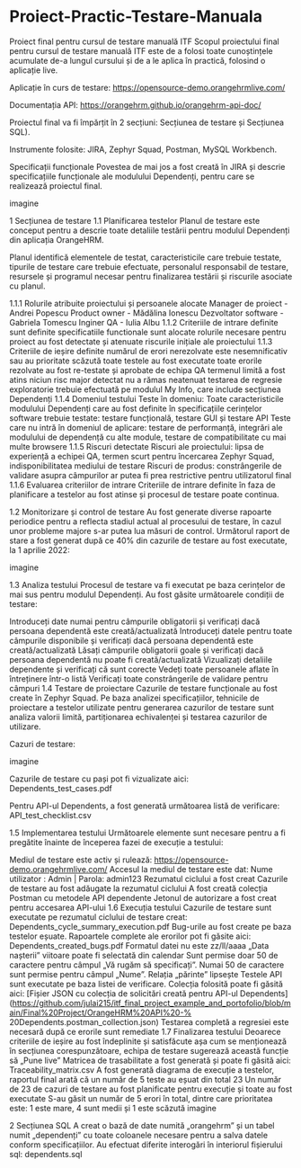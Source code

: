 # Proiect-Practic-Testare-Manuala
Proiect final pentru cursul de testare manuală ITF
Scopul proiectului final pentru cursul de testare manuală ITF este de a folosi toate cunoștințele acumulate de-a lungul cursului și de a le aplica în practică, folosind o aplicație live.

Aplicație în curs de testare: https://opensource-demo.orangehrmlive.com/

Documentația API: https://orangehrm.github.io/orangehrm-api-doc/

Proiectul final va fi împărțit în 2 secțiuni: Secțiunea de testare și Secțiunea SQL).

Instrumente folosite: JIRA, Zephyr Squad, Postman, MySQL Workbench.

Specificații funcționale
Povestea de mai jos a fost creată în JIRA și descrie specificațiile funcționale ale modulului Dependenți, pentru care se realizează proiectul final.

imagine

1 Secțiunea de testare
1.1 Planificarea testelor
Planul de testare este conceput pentru a descrie toate detaliile testării pentru modulul Dependenți din aplicația OrangeHRM.

Planul identifică elementele de testat, caracteristicile care trebuie testate, tipurile de testare care trebuie efectuate, personalul responsabil de testare, resursele și programul necesar pentru finalizarea testării și riscurile asociate cu planul.

1.1.1 Rolurile atribuite proiectului și persoanele alocate
Manager de proiect - Andrei Popescu
Product owner - Mădălina Ionescu
Dezvoltator software - Gabriela Tomescu
Inginer QA - Iulia Albu
1.1.2 Criteriile de intrare definite
sunt definite specificatiile functionale
sunt alocate rolurile necesare pentru proiect
au fost detectate și atenuate riscurile inițiale ale proiectului
1.1.3 Criteriile de ieșire definite
numărul de erori nerezolvate este nesemnificativ sau au prioritate scăzută
toate testele au fost executate
toate erorile rezolvate au fost re-testate și aprobate de echipa QA
termenul limită a fost atins
niciun risc major detectat nu a rămas neatenuat
testarea de regresie exploratorie trebuie efectuată pe modulul My Info, care include secțiunea Dependenți
1.1.4 Domeniul testului
Teste în domeniu: Toate caracteristicile modulului Dependenți care au fost definite în specificațiile cerințelor software trebuie testate: testare funcțională, testare GUI și testare API
Teste care nu intră în domeniul de aplicare: testare de performanță, integrări ale modulului de dependență cu alte module, testare de compatibilitate cu mai multe browsere
1.1.5 Riscuri detectate
Riscuri ale proiectului: lipsa de experiență a echipei QA, termen scurt pentru încercarea Zephyr Squad, indisponibilitatea mediului de testare
Riscuri de produs: constrângerile de validare asupra câmpurilor ar putea fi prea restrictive pentru utilizatorul final
1.1.6 Evaluarea criteriilor de intrare
Criteriile de intrare definite în faza de planificare a testelor au fost atinse și procesul de testare poate continua.

1.2 Monitorizare și control de testare
Au fost generate diverse rapoarte periodice pentru a reflecta stadiul actual al procesului de testare, în cazul unor probleme majore s-ar putea lua măsuri de control. Următorul raport de stare a fost generat după ce 40% din cazurile de testare au fost executate, la 1 aprilie 2022:

imagine

1.3 Analiza testului
Procesul de testare va fi executat pe baza cerințelor de mai sus pentru modulul Dependenți. Au fost găsite următoarele condiții de testare:

Introduceți date numai pentru câmpurile obligatorii și verificați dacă persoana dependentă este creată/actualizată
Introduceți datele pentru toate câmpurile disponibile și verificați dacă persoana dependentă este creată/actualizată
Lăsați câmpurile obligatorii goale și verificați dacă persoana dependentă nu poate fi creată/actualizată
Vizualizați detaliile dependente și verificați că sunt corecte
Vedeți toate persoanele aflate în întreținere într-o listă
Verificați toate constrângerile de validare pentru câmpuri
1.4 Testare de proiectare
Cazurile de testare funcționale au fost create în Zephyr Squad. Pe baza analizei specificațiilor, tehnicile de proiectare a testelor utilizate pentru generarea cazurilor de testare sunt analiza valorii limită, partiționarea echivalenței și testarea cazurilor de utilizare.

Cazuri de testare:

imagine

Cazurile de testare cu pași pot fi vizualizate aici: Dependents_test_cases.pdf

Pentru API-ul Dependents, a fost generată următoarea listă de verificare: API_test_checklist.csv

1.5 Implementarea testului
Următoarele elemente sunt necesare pentru a fi pregătite înainte de începerea fazei de execuție a testului:

Mediul de testare este activ și rulează: https://opensource-demo.orangehrmlive.com/
Accesul la mediul de testare este dat: Nume utilizator : Admin | Parola: admin123
Rezumatul ciclului a fost creat
Cazurile de testare au fost adăugate la rezumatul ciclului
A fost creată colecția Postman cu metodele API dependente
Jetonul de autorizare a fost creat pentru accesarea API-ului
1.6 Execuția testului
Cazurile de testare sunt executate pe rezumatul ciclului de testare creat: Dependents_cycle_summary_execution.pdf
Bug-urile au fost create pe baza testelor eșuate. Rapoartele complete ale erorilor pot fi găsite aici: Dependents_created_bugs.pdf
Formatul datei nu este zz/ll/aaaa
„Data nașterii” viitoare poate fi selectată din calendar
Sunt permise doar 50 de caractere pentru câmpul „Vă rugăm să specificați”.
Numai 50 de caractere sunt permise pentru câmpul „Nume”.
Relația „părinte” lipsește
Testele API sunt executate pe baza listei de verificare. Colecția folosită poate fi găsită aici: [Fișier JSON cu colecția de solicitări creată pentru API-ul Dependents](https://github.com/julai215/itf_final_project_example_and_portofolio/blob/main/Final%20Project/OrangeHRM%20API%20-% 20Dependents.postman_collection.json)
Testarea completă a regresiei este necesară după ce erorile sunt remediate
1.7 Finalizarea testului
Deoarece criteriile de ieșire au fost îndeplinite și satisfăcute așa cum se menționează în secțiunea corespunzătoare, echipa de testare sugerează această funcție să „Pune live”
Matricea de trasabilitate a fost generată și poate fi găsită aici: Traceability_matrix.csv
A fost generată diagrama de execuție a testelor, raportul final arată că un număr de 5 teste au eșuat din total 23
Un număr de 23 de cazuri de testare au fost planificate pentru execuție și toate au fost executate
S-au găsit un număr de 5 erori în total, dintre care prioritatea este: 1 este mare, 4 sunt medii și 1 este scăzută
imagine

2 Secțiunea SQL
A creat o bază de date numită „orangehrm” și un tabel numit „dependenți” cu toate coloanele necesare pentru a salva datele conform specificațiilor. Au efectuat diferite interogări în interiorul fișierului sql: dependents.sql
